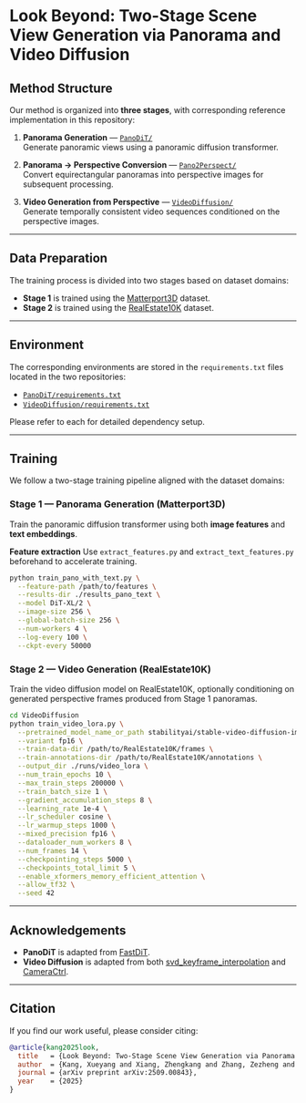 # Look Beyond: Two-Stage Scene View Generation via Panorama and Video Diffusion

## Method Structure

Our method is organized into **three stages**, with corresponding reference implementation in this repository:

1. **Panorama Generation** — [`PanoDiT/`](PanoDiT)  
   Generate panoramic views using a panoramic diffusion transformer.

2. **Panorama → Perspective Conversion** — [`Pano2Perspect/`](Pano2Perspect)  
   Convert equirectangular panoramas into perspective images for subsequent processing.

3. **Video Generation from Perspective** — [`VideoDiffusion/`](VideoDiffusion)  
   Generate temporally consistent video sequences conditioned on the perspective images.

---

## Data Preparation

The training process is divided into two stages based on dataset domains:

- **Stage 1** is trained using the [Matterport3D](https://niessner.github.io/Matterport/) dataset.  
- **Stage 2** is trained using the [RealEstate10K](https://google.github.io/realestate10k/) dataset.  

---

## Environment

The corresponding environments are stored in the `requirements.txt` files located in the two repositories:

- [`PanoDiT/requirements.txt`](PanoDiT/requirements.txt)  
- [`VideoDiffusion/requirements.txt`](VideoDiffusion/requirements.txt)

Please refer to each for detailed dependency setup.

---

## Training

We follow a two-stage training pipeline aligned with the dataset domains:

### Stage 1 — Panorama Generation (Matterport3D)

Train the panoramic diffusion transformer using both **image features** and **text embeddings**.

**Feature extraction**
Use `extract_features.py` and `extract_text_features.py` beforehand to accelerate training.

```bash
python train_pano_with_text.py \
  --feature-path /path/to/features \
  --results-dir ./results_pano_text \
  --model DiT-XL/2 \
  --image-size 256 \
  --global-batch-size 256 \
  --num-workers 4 \
  --log-every 100 \
  --ckpt-every 50000
```

### Stage 2 — Video Generation (RealEstate10K)
Train the video diffusion model on RealEstate10K, optionally conditioning on generated perspective frames produced from Stage 1 panoramas.

```bash
cd VideoDiffusion
python train_video_lora.py \
  --pretrained_model_name_or_path stabilityai/stable-video-diffusion-img2vid \
  --variant fp16 \
  --train-data-dir /path/to/RealEstate10K/frames \
  --train-annotations-dir /path/to/RealEstate10K/annotations \
  --output_dir ./runs/video_lora \
  --num_train_epochs 10 \
  --max_train_steps 200000 \
  --train_batch_size 1 \
  --gradient_accumulation_steps 8 \
  --learning_rate 1e-4 \
  --lr_scheduler cosine \
  --lr_warmup_steps 1000 \
  --mixed_precision fp16 \
  --dataloader_num_workers 8 \
  --num_frames 14 \
  --checkpointing_steps 5000 \
  --checkpoints_total_limit 5 \
  --enable_xformers_memory_efficient_attention \
  --allow_tf32 \
  --seed 42
```

---

## Acknowledgements

- **PanoDiT** is adapted from [FastDiT](https://github.com/chuanyangjin/fast-DiT).  
- **Video Diffusion** is adapted from both [svd_keyframe_interpolation](https://github.com/jeanne-wang/svd_keyframe_interpolation) and [CameraCtrl](https://hehao13.github.io/projects-CameraCtrl/).

---

## Citation

If you find our work useful, please consider citing:

```bibtex
@article{kang2025look,
  title   = {Look Beyond: Two-Stage Scene View Generation via Panorama and Video Diffusion},
  author  = {Kang, Xueyang and Xiang, Zhengkang and Zhang, Zezheng and Khoshelham, Kourosh},
  journal = {arXiv preprint arXiv:2509.00843},
  year    = {2025}
}
